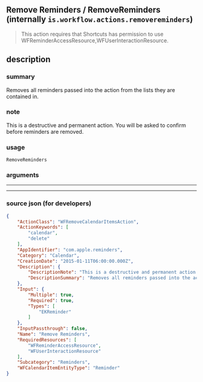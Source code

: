 
## Remove Reminders / RemoveReminders (internally `is.workflow.actions.removereminders`)

> This action requires that Shortcuts has permission to use WFReminderAccessResource,WFUserInteractionResource.


## description

### summary

Removes all reminders passed into the action from the lists they are contained in.


### note

This is a destructive and permanent action. You will be asked to confirm before reminders are removed.


### usage
```
RemoveReminders 
```

### arguments

---



---

### source json (for developers)

```json
{
	"ActionClass": "WFRemoveCalendarItemsAction",
	"ActionKeywords": [
		"calendar",
		"delete"
	],
	"AppIdentifier": "com.apple.reminders",
	"Category": "Calendar",
	"CreationDate": "2015-01-11T06:00:00.000Z",
	"Description": {
		"DescriptionNote": "This is a destructive and permanent action. You will be asked to confirm before reminders are removed.",
		"DescriptionSummary": "Removes all reminders passed into the action from the lists they are contained in."
	},
	"Input": {
		"Multiple": true,
		"Required": true,
		"Types": [
			"EKReminder"
		]
	},
	"InputPassthrough": false,
	"Name": "Remove Reminders",
	"RequiredResources": [
		"WFReminderAccessResource",
		"WFUserInteractionResource"
	],
	"Subcategory": "Reminders",
	"WFCalendarItemEntityType": "Reminder"
}
```
